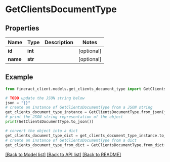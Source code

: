 # GetClientsDocumentType


## Properties

Name | Type | Description | Notes
------------ | ------------- | ------------- | -------------
**id** | **int** |  | [optional] 
**name** | **str** |  | [optional] 

## Example

```python
from fineract_client.models.get_clients_document_type import GetClientsDocumentType

# TODO update the JSON string below
json = "{}"
# create an instance of GetClientsDocumentType from a JSON string
get_clients_document_type_instance = GetClientsDocumentType.from_json(json)
# print the JSON string representation of the object
print(GetClientsDocumentType.to_json())

# convert the object into a dict
get_clients_document_type_dict = get_clients_document_type_instance.to_dict()
# create an instance of GetClientsDocumentType from a dict
get_clients_document_type_from_dict = GetClientsDocumentType.from_dict(get_clients_document_type_dict)
```
[[Back to Model list]](../README.md#documentation-for-models) [[Back to API list]](../README.md#documentation-for-api-endpoints) [[Back to README]](../README.md)


